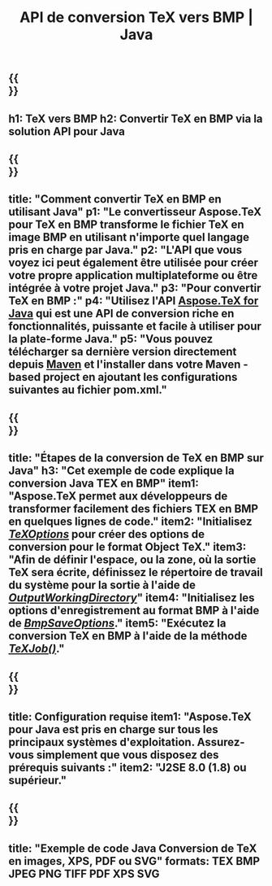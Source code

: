 ﻿---
translation: true
template: /_templates/_conversion-child-java.md
title: API de conversion TeX vers BMP | Java
description: Fonctionnalité de conversion TeX vers BMP. Intégrez cette bibliothèque Java sur site dans votre projet ou utilisez des applications multiplateformes pour convertir TeX en BMP.
keywords: tex vers bmp api java, tex2bmp intégrer
url: /java/conversion/tex-to-bmp/
family: tex
platformtag: java
feature: conversion
informat: TEX
outformat: BMP
otherformats: PNG JPEG TIFF PDF XPS SVG
---

{{<section banner>}}
---
h1: TeX vers BMP
h2: Convertir TeX en BMP via la solution API pour Java
---

{{<section overview>}}
---
title: "Comment convertir TeX en BMP en utilisant Java"
p1: "Le convertisseur Aspose.TeX pour TeX en BMP transforme le fichier TeX en image BMP en utilisant n'importe quel langage pris en charge par Java."
p2: "L'API que vous voyez ici peut également être utilisée pour créer votre propre application multiplateforme ou être intégrée à votre projet Java."
p3: "Pour convertir TeX en BMP :"
p4: "Utilisez l'API [Aspose.TeX for Java](https://products.aspose.com/tex/java) qui est une API de conversion riche en fonctionnalités, puissante et facile à utiliser pour la plate-forme Java."
p5: "Vous pouvez télécharger sa dernière version directement depuis [Maven](https://repository.aspose.com/webapp/#/artifacts/browse/tree/General/repo/com/aspose/aspose-tex) et l'installer dans votre Maven -based project en ajoutant les configurations suivantes au fichier pom.xml."
---

{{<section feature1>}}
---
title: "Étapes de la conversion de TeX en BMP sur Java"
h3: "Cet exemple de code explique la conversion Java TEX en BMP"
item1: "Aspose.TeX permet aux développeurs de transformer facilement des fichiers TEX en BMP en quelques lignes de code."
item2: "Initialisez [*TeXOptions*](https://reference.aspose.com/tex/java/com.aspose.tex/TeXOptions) pour créer des options de conversion pour le format Object TeX."
item3: "Afin de définir l'espace, ou la zone, où la sortie TeX sera écrite, définissez le répertoire de travail du système pour la sortie à l'aide de [*OutputWorkingDirectory*](https://reference.aspose.com/tex/java/com.aspose.tex/TeXOptions#getOutputWorkingDirectory--)"
item4: "Initialisez les options d'enregistrement au format BMP à l'aide de [*BmpSaveOptions*](https://reference.aspose.com/tex/java/com.aspose.tex.rendering/BmpSaveOptions)."
item5: "Exécutez la conversion TeX en BMP à l'aide de la méthode [*TeXJob()*](https://reference.aspose.com/tex/java/com.aspose.tex/TeXJob)."
---

{{<section feature2>}}
---
title: Configuration requise
item1: "Aspose.TeX pour Java est pris en charge sur tous les principaux systèmes d'exploitation. Assurez-vous simplement que vous disposez des prérequis suivants :"
item2: "J2SE 8.0 (1.8) ou supérieur."
---

{{<section widget>}}
---
title: "Exemple de code Java Conversion de TeX en images, XPS, PDF ou SVG"
formats: TEX BMP JPEG PNG TIFF PDF XPS SVG
---